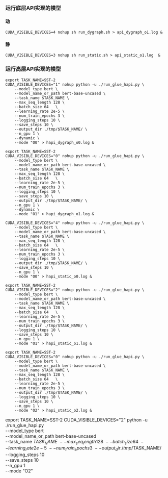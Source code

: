 ### 运行底层API实现的模型

####  动

```
CUDA_VISIBLE_DEVICES=4 nohup sh run_dygraph.sh > api_dygraph_o1.log &
```

#### 静

```
CUDA_VISIBLE_DEVICES=3 nohup sh run_static.sh > api_static_o1.log  &
```

### 运行高层API实现的模型

```
export TASK_NAME=SST-2
CUDA_VISIBLE_DEVICES="1" nohup python -u ./run_glue_hapi.py \
    --model_type bert \
    --model_name_or_path bert-base-uncased \
    --task_name $TASK_NAME \
    --max_seq_length 128 \
    --batch_size 64   \
    --learning_rate 2e-5 \
    --num_train_epochs 3 \
    --logging_steps 10 \
    --save_steps 10 \
    --output_dir ./tmp/$TASK_NAME/ \
    --n_gpu 1 \
    --dynamic \
    --mode "O0" > hapi_dygraph_o0.log &
```

```
export TASK_NAME=SST-2    
CUDA_VISIBLE_DEVICES="0" nohup python -u ./run_glue_hapi.py \
    --model_type bert \
    --model_name_or_path bert-base-uncased \
    --task_name $TASK_NAME \
    --max_seq_length 128 \
    --batch_size 64   \
    --learning_rate 2e-5 \
    --num_train_epochs 3 \
    --logging_steps 10 \
    --save_steps 10 \
    --output_dir ./tmp/$TASK_NAME/ \
    --n_gpu 1 \
    --dynamic \
    --mode "O1" > hapi_dygraph_o1.log &
```
 
```
CUDA_VISIBLE_DEVICES="4" nohup python -u ./run_glue_hapi.py \
    --model_type bert \
    --model_name_or_path bert-base-uncased \
    --task_name $TASK_NAME \
    --max_seq_length 128 \
    --batch_size 64   \
    --learning_rate 2e-5 \
    --num_train_epochs 3 \
    --logging_steps 10 \
    --output_dir ./tmp/$TASK_NAME/ \
    --save_steps 10 \
    --n_gpu 1 \
    --mode "O0" > hapi_static_o0.log &
``` 

```
export TASK_NAME=SST-2
CUDA_VISIBLE_DEVICES="2" nohup python -u ./run_glue_hapi.py \
    --model_type bert \
    --model_name_or_path bert-base-uncased \
    --task_name $TASK_NAME \
    --max_seq_length 128 \
    --batch_size 64   \
    --learning_rate 2e-5 \
    --num_train_epochs 3 \
    --output_dir ./tmp/$TASK_NAME/ \
    --logging_steps 10 \
    --save_steps 10 \
    --n_gpu 1 \
    --mode "O1" > hapi_static_o1.log &
``` 

```
export TASK_NAME=SST-2
CUDA_VISIBLE_DEVICES="0" nohup python -u ./run_glue_hapi.py \
    --model_type bert \
    --model_name_or_path bert-base-uncased \
    --task_name $TASK_NAME \
    --max_seq_length 128 \
    --batch_size 64   \
    --learning_rate 2e-5 \
    --num_train_epochs 3 \
    --output_dir ./tmp/$TASK_NAME/ \
    --logging_steps 10 \
    --save_steps 10 \
    --n_gpu 1 \
    --mode "O2" > hapi_static_o2.log &
```



export TASK_NAME=SST-2
CUDA_VISIBLE_DEVICES="2" python -u ./run_glue_hapi.py \
    --model_type bert \
    --model_name_or_path bert-base-uncased \
    --task_name $TASK_NAME \
    --max_seq_length 128 \
    --batch_size 64   \
    --learning_rate 2e-5 \
    --num_train_epochs 3 \
    --output_dir ./tmp/$TASK_NAME/ \
    --logging_steps 10 \
    --save_steps 10 \
    --n_gpu 1 \
    --mode "O2"

